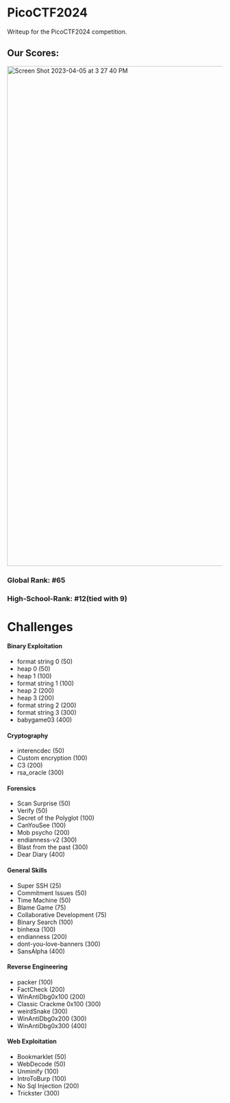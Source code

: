 # PicoCTF2024
Writeup for the PicoCTF2024 competition.

<h2>Our Scores:</h2>
<img width="1166" alt="Screen Shot 2023-04-05 at 3 27 40 PM" src="https://github.com/Reuvi/picoCTF2024/assets/88282354/02c593f8-d203-4cd4-80a6-5b05175be841.png">

<h3>Global Rank: #65</h3>

<h3>High-School-Rank: #12(tied with 9) </h3>
<h1>Challenges</h1>
<h4>Binary Exploitation</h4>
<ul>
<li>format string 0 (50)</li>
<li>heap 0 (50)</li>
<li>heap 1 (100)</li>
<li>format string 1 (100) </li>
<li>heap 2 (200) </li>
<li>heap 3 (200) </li>
<li>format string 2 (200) </li>
<li>format string 3 (300) </li>
<li>babygame03 (400) </li>
</ul>
<h4>Cryptography</h4>
<ul>
<li>interencdec (50)</li>
<li>Custom encryption (100)</li>
<li>C3 (200)</li>
<li>rsa_oracle (300)</li>
</ul>
<h4>Forensics</h4>
<ul>
<li>Scan Surprise (50)</li>
<li>Verify (50)</li>
<li>Secret of the Polyglot (100)</li>
<li>CanYouSee (100) </li>
<li>Mob psycho (200) </li>
<li>endianness-v2 (300) </li>
<li>Blast from the past (300) </li>
<li>Dear Diary (400) </li>
</ul>
<h4>General Skills</h4>
<ul>
<li>Super SSH (25)</li>
<li>Commitment Issues (50)</li>
<li>Time Machine (50)</li>
<li>Blame Game (75)</li>
<li>Collaborative Development (75)</li>
<li>Binary Search (100)</li>
<li>binhexa (100)</li>
<li>endianness (200)</li>
<li>dont-you-love-banners (300)</li>
<li>SansAlpha (400)</li>
</ul>
<h4>Reverse Engineering</h4>
<ul>
<li>packer (100)</li>
<li>FactCheck (200)</li>
<li>WinAntiDbg0x100 (200)</li>
<li>Classic Crackme 0x100 (300)</li>
<li>weirdSnake (300)</li>
<li>WinAntiDbg0x200 (300)</li>
<li>WinAntiDbg0x300 (400)</li>
</ul>
<h4>Web Exploitation</h4>
<ul>
<li>Bookmarklet (50)</li>
<li>WebDecode (50)</li>
<li>Unminify (100)</li>
<li>IntroToBurp (100)</li>
<li>No Sql Injection (200)</li>
<li>Trickster (300)</li>
</ul>
